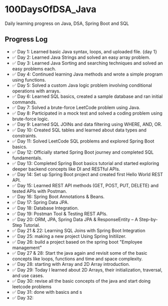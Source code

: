 # 100DaysOfDSA_Java
Daily learning progress on Java, DSA, Spring Boot and SQL
## Progress Log

- ✅ Day 1: Learned basic Java syntax, loops, and uploaded file. {day 1}
- ✅ Day 2: Learned Java Strings and solved an easy array problem.
- ✅ Day 3: Learned Java Sorting and searching techniques and solved an easy problems each.
- ✅ Day 4: Continued learning Java methods and wrote a simple program using functions.
- ✅ Day 5: Solved a custom Java logic problem involving conditional operations with arrays.
- ✅ Day 6: Learned SQL basics, created a sample database and ran initial commands.
- ✅ Day 7: Solved a brute-force LeetCode problem using Java.
- ✅ Day 8: Participated in a mock test and solved a coding problem using brute-force logic.
- ✅ Day 9: Learned SQL JOINs and data filtering using WHERE, AND, OR.
- ✅ Day 10: Created SQL tables and learned about data types and constraints.
- ✅ Day 11: Solved LeetCode SQL problems and explored Spring Boot basics.
- ✅ Day 12: Officially started Spring Boot journey and completed SQL fundamentals.
- ✅ Day 13: Completed Spring Boot basics tutorial and started exploring deeper backend concepts like DI and RESTful APIs.
- ✅ Day 14: Set up Spring Boot project and created first Hello World REST API.
- ✅ Day 15: Learned REST API methods (GET, POST, PUT, DELETE) and tested APIs with Postman.
- ✅ Day 16: Spring Boot Annotations & Beans.
- ✅ Day 17: Spring Data JPA.
- ✅ Day 18: Database Integration.
- ✅ Day 19: Postman Tool & Testing REST APIs.
- ✅ Day 20: ORM, JPA, Spring Data JPA & ResponseEntity – A Step-by-Step Tutorial.
- ✅ Day 21 & 22: Learning SQL Joins with Spring Boot Integration
- ✅ Day 25: making a new project Using Spring Initilizer.
- ✅ Day 26: build a project based on the spring boot "Employee management"
- ✅ Day 27 & 28: Start the java again and revisit some of the basic concepts like loops, functions and time and space complexity.
- ✅ Day 28: starting with Array and 2D Array introduction.
- ✅ Day 29: Today I learned about 2D Arrays, their initialization, traversal, and use cases.
- ✅ Day 30: revise all the basic concepts of the java and start doing leetcode problems 
- ✅ Day 31: done with basics and s
- ✅ Day 32:




